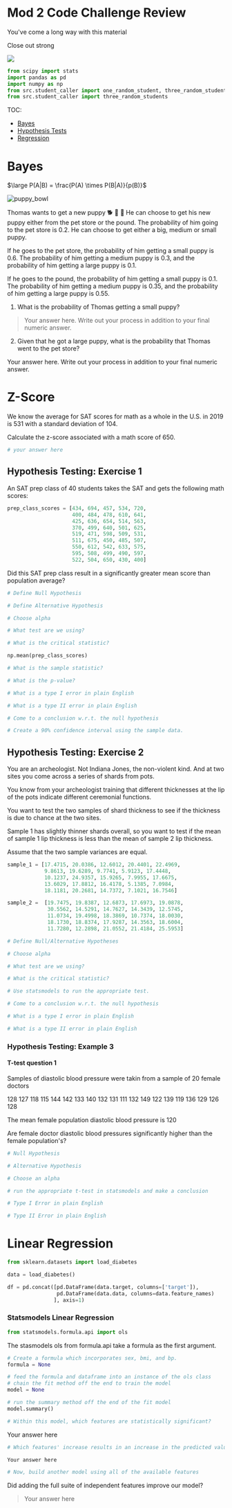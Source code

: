 
# Mod 2 Code Challenge Review

You've come a long way with this material

Close out strong

![](https://media.giphy.com/media/f8mFljwmfesZHvC0YP/giphy.gif)


```python
from scipy import stats
import pandas as pd 
import numpy as np
from src.student_caller import one_random_student, three_random_students
from src.student_caller import three_random_students
```

TOC:  
  - [Bayes](#bayes)  
  - [Hypothesis Tests](#hypo_test)  
  - [Regression](#regression)



<a id="bayes"></a>

# Bayes

$\large P(A|B) = \frac{P(A) \times P(B|A)}{p(B)}$

![puppy_bowl](https://media.giphy.com/media/RZtgTyrPNR9T0tN4nL/giphy.gif)


Thomas wants to get a new puppy 🐕 🐶 🐩
He can choose to get his new puppy either from the pet store or the pound. The probability of him going to the pet store is $0.2$.
He can choose to get either a big, medium or small puppy.

If he goes to the pet store, the probability of him getting a small puppy is $0.6$. The probability of him getting a medium puppy is $0.3$, and the probability of him getting a large puppy is $0.1$.

If he goes to the pound, the probability of him getting a small puppy is $0.1$. The probability of him getting a medium puppy is $0.35$, and the probability of him getting a large puppy is $0.55$.


1) What is the probability of Thomas getting a small puppy?

> Your answer here.  Write out your process in addition to your final numeric answer.


2) Given that he got a large puppy, what is the probability that Thomas went to the pet store?

Your answer here.  Write out your process in addition to your final numeric answer.

# Z-Score

We know the average for SAT scores for math as a whole in the U.S. in 2019 is 531 with a standard deviation of 104.

Calculate the z-score associated with a math score of 650.



```python
# your answer here
```

## Hypothesis Testing: Exercise 1

An SAT prep class of 40 students takes the SAT and gets the following math scores:



```python
prep_class_scores = [434, 694, 457, 534, 720, 
                     400, 484, 478, 610, 641,
                     425, 636, 654, 514, 563, 
                     370, 499, 640, 501, 625, 
                     519, 471, 598, 509, 531, 
                     511, 675, 450, 485, 507, 
                     550, 612, 542, 633, 575, 
                     595, 508, 499, 490, 597, 
                     522, 504, 650, 430, 400]

```

Did this SAT prep class result in a significantly greater mean score than population average?


```python
# Define Null Hypothesis

```


```python
# Define Alternative Hypothesis
```


```python
# Choose alpha

```


```python
# What test are we using?


```


```python
# What is the critical statistic?

```


```python
np.mean(prep_class_scores)
```


```python
# What is the sample statistic? 


```


```python
# What is the p-value?

```


```python
# What is a type I error in plain English
```


```python
# What is a type II error in plain English
```


```python
# Come to a conclusion w.r.t. the null hypothesis
```


```python
# Create a 90% confidence interval using the sample data. 
```

## Hypothesis Testing: Exercise 2

You are an archeologist.  Not Indiana Jones, the non-violent kind.  And at two sites you come across a series of shards from pots.

You know from your archeologist training that different thicknesses at the lip of the pots indicate different ceremonial functions.  

You want to test the two samples of shard thickness to see if the thickness is due to chance at the two sites.

Sample 1 has slightly thinner shards overall, so you want to test if the mean of sample 1 lip thickness is less than the mean of sample 2 lip thickness.  

Assume that the two sample variances are equal.


```python
sample_1 = [17.4715, 20.0386, 12.6012, 20.4401, 22.4969,
            9.8613, 19.6289, 9.7741, 5.9123, 17.4448, 
            10.1237, 24.9357, 15.9265, 7.9955, 17.6675, 
            13.6029, 17.8812, 16.4178, 5.1385, 7.0984, 
            18.1181, 20.2681, 14.7372, 7.1021, 16.7546]

```


```python
sample_2 =  [19.7475, 19.8387, 12.6873, 17.6973, 19.0878, 
             30.5562, 14.5291, 14.7627, 14.3439, 12.5745, 
             11.0734, 19.4998, 18.3869, 10.7374, 18.0030, 
             18.1730, 18.8374, 17.9287, 14.3563, 18.6004, 
             11.7280, 12.2898, 21.0552, 21.4184, 25.5953]

```


```python
# Define Null/Alternative Hypotheses

```


```python
# Choose alpha

```


```python
# What test are we using?


```


```python
# What is the critical statistic?

```


```python
# Use statsmodels to run the appropriate test.

```


```python
# Come to a conclusion w.r.t. the null hypothesis

```


```python
# What is a type I error in plain English
```


```python
# What is a type II error in plain English
```

### Hypothesis Testing: Example 3
#### T-test question 1

Samples of diastolic blood pressure were takin from a sample of 20 female doctors

128 127 118 115 144 142 133 140 132 131 111 132 149 122 139 119 136 129 126 128

The mean female population diastolic blood pressure is 120

Are female doctor diastolic blood pressures significantly higher than the female population's?


```python
# Null Hypothesis
```


```python
# Alternative Hypothesis
```


```python
# Choose an alpha
```


```python
# run the appropriate t-test in statsmodels and make a conclusion
```


```python
# Type I Error in plain English
```


```python
# Type II Error in plain English
```

<a id='regression'></a>

# Linear Regression


```python
from sklearn.datasets import load_diabetes
```


```python
data = load_diabetes()
```


```python
df = pd.concat([pd.DataFrame(data.target, columns=['target']),
                pd.DataFrame(data.data, columns=data.feature_names)
               ], axis=1)
```

### Statsmodels Linear Regression 


```python
from statsmodels.formula.api import ols
```

The stasmodels ols from formula.api take a formula as the first argument.  



```python
# Create a formula which incorporates sex, bmi, and bp.
formula = None
```


```python
# feed the formula and dataframe into an instance of the ols class
# chain the fit method off the end to train the model
model = None
```


```python
# run the summary method off the end of the fit model 
model.summary()
```


```python
# Within this model, which features are statistically significant?

```

Your answer here


```python
# Which features' increase results in an increase in the predicted value?
```


```python
Your answer here
```


```python
# Now, build another model using all of the available features

```

Did adding the full suite of independent features improve our model?

> Your answer here


```python

```
